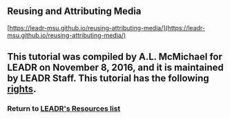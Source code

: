 ## Reusing and Attributing Media

[https://leadr-msu.github.io/reusing-attributing-media/](https://leadr-msu.github.io/reusing-attributing-media/)

This tutorial was compiled by A.L. McMichael for LEADR on November 8, 2016, and it is maintained by LEADR Staff. This tutorial has the following 
[rights](https://github.com/leadr-msu/reusing-attributing-media/blob/master/License.MD). 
-----
### Return to [LEADR's Resources list](https://github.com/leadr-msu/resources)
